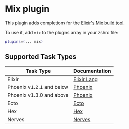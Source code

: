 # Mix plugin

This plugin adds completions for the [Elixir's Mix build tool](https://hexdocs.pm/mix/Mix.html).

To use it, add `mix` to the plugins array in your zshrc file:

```zsh
plugins=(... mix)
```
## Supported Task Types

| Task Type                | Documentation                                            |
|--------------------------|----------------------------------------------------------|
| Elixir                   | [Elixir Lang](https://elixir-lang.org/)                  |
| Phoenix v1.2.1 and below | [Phoenix](https://hexdocs.pm/phoenix/1.2.1/Phoenix.html) |
| Phoenix v1.3.0 and above | [Phoenix](https://hexdocs.pm/phoenix/Phoenix.html)       |
| Ecto                     | [Ecto](https://hexdocs.pm/ecto/Ecto.html)                |
| Hex                      | [Hex](https://hex.pm/)                                   |
| Nerves                   | [Nerves](https://nerves-project.org/)                    |
